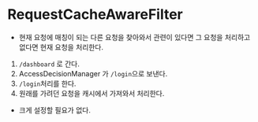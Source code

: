 # RequestCacheAwareFilter

- 현재 요청에 매칭이 되는 다른 요청을 찾아와서 관련이 있다면 그 요청을 처리하고 없다면 현재 요청을 처리한다.

1. `/dashboard` 로 간다.
2. AccessDecisionManager 가 `/login`으로 보낸다.
3. `/login`처리를 한다. 
4. 원래를 가려던 요청을 캐시에서 가져와서 처리한다.

- 크게 설정할 필요가 없다.